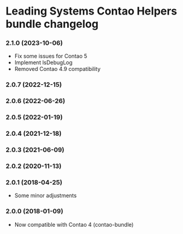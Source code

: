 Leading Systems Contao Helpers bundle changelog
===========================================

### 2.1.0 (2023-10-06)
 * Fix some issues for Contao 5
 * Implement lsDebugLog
 * Removed Contao 4.9 compatibility

### 2.0.7 (2022-12-15)

### 2.0.6 (2022-06-26)

### 2.0.5 (2022-01-19)

### 2.0.4 (2021-12-18)

### 2.0.3 (2021-06-09)

### 2.0.2 (2020-11-13)

### 2.0.1 (2018-04-25)
 * Some minor adjustments

### 2.0.0 (2018-01-09)
 * Now compatible with Contao 4 (contao-bundle)
